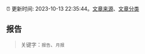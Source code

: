:alarm_clock: 更新时间: 2023-10-13 22:35:44。[文章来源](/README.md)、[文章分类](/TAGS.md)

## 报告


> 关键字：`报告`、`月报`



